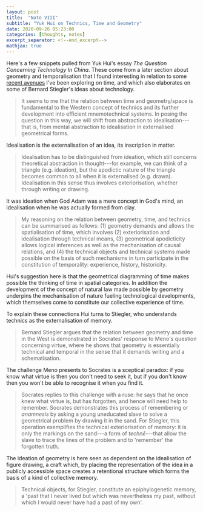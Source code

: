 ```yaml
---
layout: post
title:  "Note VIII"
subtitle: "Yuk Hui on Technics, Time and Geometry"
date: 2020-09-26 05:23:00
categories: [thoughts, notes]
excerpt_separator: <!--end_excerpt-->
mathjax: true
---
```


Here's a few snippets pulled from Yuk Hui's essay _The Question Concerning Technology In China_. These come from a later section about geometry and temporalisation that I found interesting in relation to some [recent avenues](2020/08/25/anaphora-deixis.html) I've been exploring on time, and which also elaborates on some of Bernard Stiegler's ideas about technology.

> It seems to me that the relation between time and geometry/space is fundamental to the Western concept of technics and its further development into efficient mnemotechnical systems. In posing the question in this way, we will shift from abstraction to idealisation---that is, from mental abstraction to idealisation in externalised geometrical forms.

Idealisation is the externalisation of an idea, its inscription in matter.

> Idealisation has to be distinguished from ideation, which still concerns theoretical abstraction in thought---for example, we can think of a triangle (e.g. ideation), but the apodictic nature of the triangle becomes common to all when it is externalised (e.g. drawn). Idealisation in this sense thus involves exteriorisation, whether through writing or drawing.

It was ideation when God Adam was a mere concept in God's mind, an idealisation when he was actually formed from clay.

> My reasoning on the relation between geometry, time, and technics can be summarised as follows: (1) geometry demands and allows the spatialisation of time, which involves (2) exteriorisation and idealisation through technical means, (3) geometrical apodicticity allows logical inferences as well as the mechanisation of causal relations, and (4) the technical objects and technical systems made possible on the basis of such mechanisms in turn participate in the constitution of temporality: experience, history, historicity.

<!--end_excerpt-->

Hui's suggestion here is that the geometrical diagramming of time makes possible the thinking of time in spatial categories. In addition the development of the concept of natural law made possible by geometry underpins the mechanisation of nature fueling technological developments, which themselves come to constitute our collective experience of time.

To explain these connections Hui turns to Stiegler, who understands technics as the externalisation of memory.

> Bernard Stiegler argues that the relation between geometry and time in the West is demonstrated in Socrates' response to Meno's question concerning virtue, where he shows that geometry is essentially technical and temporal in the sense that it demands writing and a schematisation.

The challenge Meno presents to Socrates is a sceptical paradox: if you know what virtue is then you don't need to seek it, but if you don't know then you won't be able to recognise it when you find it.

> Socrates replies to this challenge with a ruse: he says that he once knew what virtue is, but has forgotten, and hence will need help to remember. Socrates demonstrates this process of remembering or _anamnesis_ by asking a young uneducated slave to solve a geometrical problem by drawing it in the sand. For Stiegler, this operation exemplifies the technical exteriorisation of memory: it is only the markings on the sand---a form of _technē_---that allow the slave to trace the lines of the problem and to 'remember' the forgotten truth.

The ideation of geometry is here seen as dependent on the idealisation of figure drawing, a craft which, by placing the representation of the idea in a publicly accessible space creates a retentional structure which forms the basis of a kind of collective memory.

> Technical objects, for Stiegler, constitute an epiphylogenetic memory, a 'past that I never lived but which was nevertheless my past, without which I would never have had a past of my own'.

